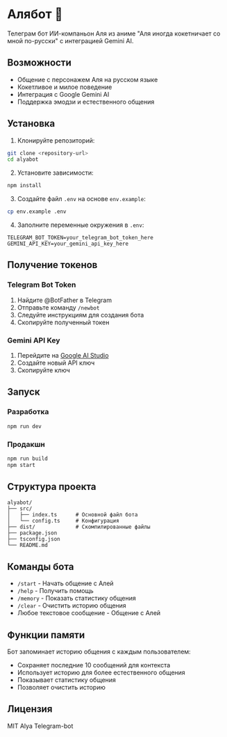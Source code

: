# Алябот 🤖

Телеграм бот ИИ-компаньон Аля из аниме "Аля иногда кокетничает со мной по-русски" с интеграцией Gemini AI.

## Возможности

- Общение с персонажем Аля на русском языке
- Кокетливое и милое поведение
- Интеграция с Google Gemini AI
- Поддержка эмодзи и естественного общения

## Установка

1. Клонируйте репозиторий:
```bash
git clone <repository-url>
cd alyabot
```

2. Установите зависимости:
```bash
npm install
```

3. Создайте файл `.env` на основе `env.example`:
```bash
cp env.example .env
```

4. Заполните переменные окружения в `.env`:
```
TELEGRAM_BOT_TOKEN=your_telegram_bot_token_here
GEMINI_API_KEY=your_gemini_api_key_here
```

## Получение токенов

### Telegram Bot Token
1. Найдите @BotFather в Telegram
2. Отправьте команду `/newbot`
3. Следуйте инструкциям для создания бота
4. Скопируйте полученный токен

### Gemini API Key
1. Перейдите на [Google AI Studio](https://makersuite.google.com/app/apikey)
2. Создайте новый API ключ
3. Скопируйте ключ

## Запуск

### Разработка
```bash
npm run dev
```

### Продакшн
```bash
npm run build
npm start
```

## Структура проекта

```
alyabot/
├── src/
│   ├── index.ts      # Основной файл бота
│   └── config.ts     # Конфигурация
├── dist/             # Скомпилированные файлы
├── package.json
├── tsconfig.json
└── README.md
```

## Команды бота

- `/start` - Начать общение с Алей
- `/help` - Получить помощь
- `/memory` - Показать статистику общения
- `/clear` - Очистить историю общения
- Любое текстовое сообщение - Общение с Алей

## Функции памяти

Бот запоминает историю общения с каждым пользователем:
- Сохраняет последние 10 сообщений для контекста
- Использует историю для более естественного общения
- Показывает статистику общения
- Позволяет очистить историю

## Лицензия

MIT
Alya Telegram-bot
